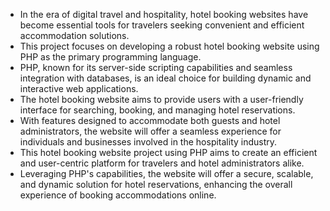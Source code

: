 
- In the era of digital travel and hospitality, hotel booking websites have become essential tools for travelers seeking convenient and efficient accommodation solutions.
- This project focuses on developing a robust hotel booking website using PHP as the primary programming language.
- PHP, known for its server-side scripting capabilities and seamless integration with databases, is an ideal choice for building dynamic and interactive web applications.
- The hotel booking website aims to provide users with a user-friendly interface for searching, booking, and managing hotel reservations.
- With features designed to accommodate both guests and hotel administrators, the website will offer a seamless experience for individuals and businesses involved in the hospitality industry.
- This hotel booking website project using PHP aims to create an efficient and user-centric platform for travelers and hotel administrators alike.
- Leveraging PHP's capabilities, the website will offer a secure, scalable, and dynamic solution for hotel reservations, enhancing the overall experience of booking accommodations online.

